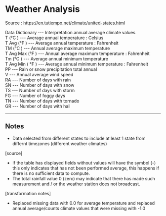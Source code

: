 # Weather Analysis 

Source : https://en.tutiempo.net/climate/united-states.html

Data Dictionary  --- 	Interpretation annual average climate values	\
T   (°C ) 		 --- 	Average annual temperature : Celsius \
T Avg (°F ) 	 --- 	Average annual temperature : Fahrenheit \
TM  (°C ) 		 --- 	Annual average maximum temperature \
T Avg Max (°F )  --- 	Annual average maximum temperature : Fahrenheit \
Tm  (°C ) 		 --- 	Average annual minimum temperature \
T Avg Min ( °F ) --- 	Average annual minimum temperature : Fahrenheit \
PP 				 --- 	Rain or snow precipitation total annual \
V 				 --- 	Annual average wind speed \
RA 				 --- 	Number of days with rain \
SN 				 --- 	Number of days with snow \
TS 				 --- 	Number of days with storm \
FG 				 --- 	Number of foggy days \
TN 				 --- 	Number of days with tornado \
GR 				 --- 	Number of days with hail

---

 ## Notes

- Data selected from different states to include at least 1 state from differnt timezones (different weather climates)
 
[source]
- If the table has displayed fields without values will have the symbol (-) this only indicates that has not been performed average, this happens if there is no sufficient data to compute.
- The total rainfall value 0 (zero) may indicate that there has made such measurement and / or the weather station does not broadcast.

[transformation notes]
- Replaced missing data with 0.0 for average temperature and replaced annual average/counts climate values that were missing with -1.0


